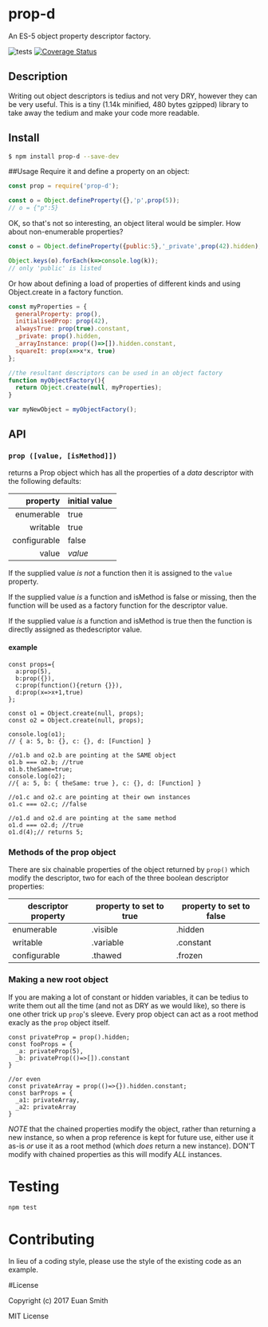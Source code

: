 # prop-d
An ES-5 object property descriptor factory.

![tests](https://travis-ci.org/zakalwe314/property-descriptor.svg?branch=master)
[![Coverage Status](https://coveralls.io/repos/zakalwe314/property-descriptor/badge.svg?branch=master)](https://coveralls.io/r/zakalwe314/property-descriptor?branch=master)

## Description

Writing out object descriptors is tedius and not very DRY, however they can be very useful.  This is a tiny (1.14k minified, 480 bytes gzipped) library to take away the tedium and make your code more readable.

## Install
```bash
$ npm install prop-d --save-dev
```
##Usage
Require it and define a property on an object:
```javascript
const prop = require('prop-d');

const o = Object.defineProperty({},'p',prop(5));
// o = {"p":5}
```
OK, so that's not so interesting, an object literal would be simpler.  How about non-enumerable properties?
```javascript
const o = Object.defineProperty({public:5},'_private',prop(42).hidden);

Object.keys(o).forEach(k=>console.log(k));
// only 'public' is listed
```

Or how about defining a load of properties of different kinds and using Object.create in a factory function.
```javaScript
const myProperties = {
  generalProperty: prop(),
  initialisedProp: prop(42),
  alwaysTrue: prop(true).constant,
  _private: prop().hidden,
  _arrayInstance: prop(()=>[]).hidden.constant,
  squareIt: prop(x=>x*x, true)
};

//the resultant descriptors can be used in an object factory 
function myObjectFactory(){
  return Object.create(null, myProperties);
}

var myNewObject = myObjectFactory();
```
## API

### `prop ([value, [isMethod]])`
returns a Prop object which has all the properties of a _data_ descriptor with the following defaults:

|     property | initial value |
| -----------: | :------------ |
|   enumerable | true          |
|     writable | true          |
| configurable | false         |
|        value | _value_       |

If the supplied value _is not_ a function then it is assigned to the `value` property.

If the supplied value _is_ a function and isMethod is false or missing, then the function will be used as a factory function
for the descriptor value.

If the supplied value _is_ a function and isMethod is true then the function is directly assigned as thedescriptor value.

#### example
```
const props={
  a:prop(5),
  b:prop({}),
  c:prop(function(){return {}}),
  d:prop(x=>x+1,true)
};

const o1 = Object.create(null, props);
const o2 = Object.create(null, props);

console.log(o1);
// { a: 5, b: {}, c: {}, d: [Function] }

//o1.b and o2.b are pointing at the SAME object
o1.b === o2.b; //true
o1.b.theSame=true;
console.log(o2);
//{ a: 5, b: { theSame: true }, c: {}, d: [Function] }

//o1.c and o2.c are pointing at their own instances
o1.c === o2.c; //false

//o1.d and o2.d are pointing at the same method
o1.d === o2.d; //true
o1.d(4);// returns 5;

```

### Methods of the prop object
There are six chainable properties of the object returned by `prop()` which modify the descriptor, two for each of the 
three boolean descriptor properties: 

| descriptor property | property to set to true | property to set to false
| --- | --- | --- |
| enumerable | .visible | .hidden |
| writable | .variable | .constant |
| configurable | .thawed | .frozen |


### Making a new root object

If you are making a lot of constant or hidden variables, it can be tedius to write them out all the time (and not as DRY as we would like), so there is one other trick up `prop`'s sleeve.  Every prop object can act as a root method exacly as the `prop` object itself.

```
const privateProp = prop().hidden;
const fooProps = {
  _a: privateProp(5),
  _b: privateProp(()=>[]).constant
}

//or even
const privateArray = prop(()=>{}).hidden.constant;
const barProps = {
  _a1: privateArray,
  _a2: privateArray
}
```
_NOTE_ that the chained properties modify the object, rather than returning a new instance, so when a prop reference is kept
for future use, either use it as-is _or_ use it as a root method (which _does_ return a new instance).  DON'T modify with chained
properties as this will modify _ALL_ instances.

# Testing
```
npm test
```

# Contributing
In lieu of a coding style, please use the style of the existing code as an example.

#License

Copyright (c) 2017 Euan Smith

MIT License